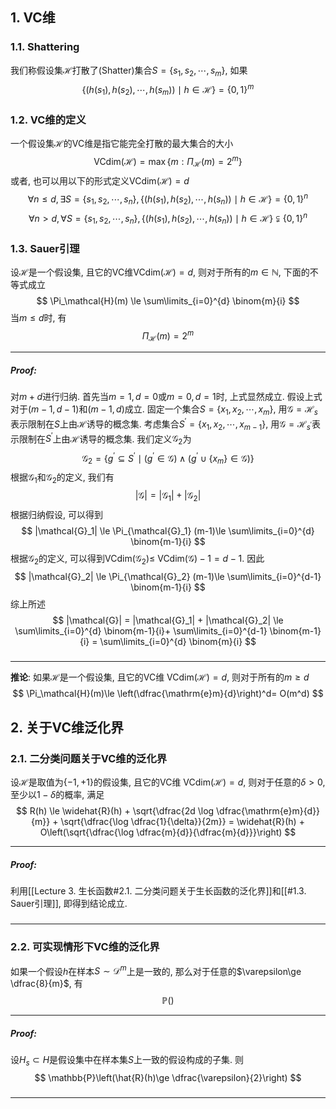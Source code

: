 ## 1. VC维
### 1.1. Shattering
我们称假设集$\mathcal{H}$打散了(Shatter)集合$S = \{s_1, s_2, \cdots, s_m\}$, 如果
$$
\{(h(s_1), h(s_2), \cdots, h(s_m)) \mid h\in \mathcal{H}\} = \{0, 1\}^m
$$


### 1.2. VC维的定义
一个假设集$\mathcal{H}$的VC维是指它能完全打散的最大集合的大小
$$
\mathrm{VCdim}(\mathcal{H}) = \max \{m: \Pi_\mathcal{H}(m) = 2^m\}
$$
或者, 也可以用以下的形式定义VCdim$(\mathcal{H}) = d$
$$
\forall n\le d, \exists S = \{s_1, s_2, \cdots, s_n\}, \{(h(s_1), h(s_2), \cdots, h(s_n)) \mid h\in \mathcal{H}\} = \{0, 1\}^n
$$
$$
\forall n > d, \forall S = \{s_1, s_2, \cdots, s_n\}, \{(h(s_1), h(s_2), \cdots, h(s_n)) \mid h\in \mathcal{H}\} \subsetneqq \{0, 1\}^n
$$

### 1.3. Sauer引理
设$\mathcal{H}$是一个假设集, 且它的VC维VCdim$(\mathcal{H}) = d$, 则对于所有的$m\in \mathbb{N}$, 下面的不等式成立
$$
\Pi_\mathcal{H}(m) \le \sum\limits_{i=0}^{d} \binom{m}{i}
$$
当$m\le d$时, 有
$$
\Pi_\mathcal{H}(m) = 2^m
$$
___
##### Proof: 
对$m+d$进行归纳. 首先当$m=1, d=0$或$m=0, d=1$时, 上式显然成立. 假设上式对于$(m-1, d-1)$和$(m-1, d)$成立. 固定一个集合$S = \{x_1, x_2, \cdots, x_m\}$, 用$\mathcal{G}  = \mathcal{H}_s$表示限制在$S$上由$\mathcal{H}$诱导的概念集. 考虑集合$S^{\prime}= \{x_1, x_2, \cdots, x_{m-1}\}$, 用$\mathcal{G}  = \mathcal{H}_{s^{\prime}}$表示限制在$S^{\prime}$上由$\mathcal{H}$诱导的概念集. 我们定义$\mathcal{G}_2$为
$$
\mathcal{G}_2 = \{g^{\prime}\subseteq S^{\prime}\mid (g^{\prime}\in \mathcal{G}) \wedge (g^{\prime}\cup \{x_m\}\in \mathcal{G})\}
$$
根据$\mathcal{G}_1$和$\mathcal{G}_2$的定义, 我们有
$$
|\mathcal{G}| = |\mathcal{G}_1| + |\mathcal{G}_2|
$$
根据归纳假设, 可以得到
$$
|\mathcal{G}_1| \le \Pi_{\mathcal{G}_1} (m-1)\le \sum\limits_{i=0}^{d} \binom{m-1}{i}
$$
根据$\mathcal{G}_2$的定义, 可以得到VCdim$(\mathcal{G}_2) \le$ VCdim$(\mathcal{G}) - 1 = d - 1$. 因此
$$
|\mathcal{G}_2| \le \Pi_{\mathcal{G}_2} (m-1)\le \sum\limits_{i=0}^{d-1} \binom{m-1}{i}
$$
综上所述
$$
|\mathcal{G}| = |\mathcal{G}_1| + |\mathcal{G}_2| \le  \sum\limits_{i=0}^{d} \binom{m-1}{i}+ \sum\limits_{i=0}^{d-1} \binom{m-1}{i} = \sum\limits_{i=0}^{d} \binom{m}{i}
$$
#####
___
**推论**: 如果$\mathcal{H}$是一个假设集, 且它的VC维 VCdim$(\mathcal{H}) = d$, 则对于所有的$m\ge d$
$$
\Pi_\mathcal{H}(m)\le \left(\dfrac{\mathrm{e}m}{d}\right)^d= O(m^d)
$$

## 2. 关于VC维泛化界

### 2.1. 二分类问题关于VC维的泛化界
设$\mathcal{H}$是取值为$\{-1, +1\}$的假设集, 且它的VC维 VCdim$(\mathcal{H}) = d$, 则对于任意的$\delta>0$, 至少以$1-\delta$的概率, 满足
$$
R(h) \le \widehat{R}(h) + \sqrt{\dfrac{2d \log \dfrac{\mathrm{e}m}{d}}{m}} + \sqrt{\dfrac{\log \dfrac{1}{\delta}}{2m}} = \widehat{R}(h) + O\left(\sqrt{\dfrac{\log \dfrac{m}{d}}{\dfrac{m}{d}}}\right)
$$
___
##### Proof: 
利用[[Lecture 3. 生长函数#2.1. 二分类问题关于生长函数的泛化界]]和[[#1.3. Sauer引理]], 即得到结论成立. 
#####
___

### 2.2. 可实现情形下VC维的泛化界
如果一个假设$h$在样本$S\sim \mathcal{D}^m$上是一致的, 那么对于任意的$\varepsilon\ge \dfrac{8}{m}$, 有
$$
\mathbb{P}()
$$
___
##### Proof: 
设$H_s\subset H$是假设集中在样本集$S$上一致的假设构成的子集. 则
$$
\mathbb{P}\left(\hat{R}(h)\ge \dfrac{\varepsilon}{2}\right)
$$
#####
___